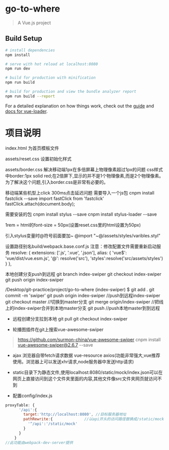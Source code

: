# go-to-where

> A Vue.js project

## Build Setup

``` bash
# install dependencies
npm install

# serve with hot reload at localhost:8080
npm run dev

# build for production with minification
npm run build

# build for production and view the bundle analyzer report
npm run build --report
```

For a detailed explanation on how things work, check out the [guide](http://vuejs-templates.github.io/webpack/) and [docs for vue-loader](http://vuejs.github.io/vue-loader).

# 项目说明
index.html 为首页模板文件

assets/reset.css 设置初始化样式

assets/border.css 解决移动端1px在多倍屏幕上物理像素超过1px的问题
css样式中border:1px solid red;在2倍屏下,显示的并不是1个物理像素,而是2个物理像素。为了解决这个问题,引入border.css是非常有必要的。

移动端某些机型上click 300ms点击延迟问题 需要导入一个js包
 cnpm install fastclick --save
import fastClick from 'fastclick'
fastClick.attach(document.body);

需要安装的包
cnpm install stylus --save
cnpm install stylus-loader --save

1rem = html的font-size = 50px(设置reset.css里的html设置为50px)

引入stylus变量时@符号前面要加~
@import "~@/assets/styles/varibles.styl"

设置路径别名build/webpack.base.conf.js
注意：修改配置文件需要重新启动服务
resolve: {
    extensions: ['.js', '.vue', '.json'],
    alias: {
      'vue$': 'vue/dist/vue.esm.js',
      '@': resolve('src'),
      'styles':resolve('src/assets/styles')
    }
  },

本地创建分支push到远程
git branch index-swiper
git checkout index-swiper
git push origin index-swiper

/Desktop/git-practice/project/go-to-where (index-swiper)
$ git add .
git commit -m 'swiper'
git push origin index-swiper  //push到远程index-swiper
git checkout master           //切换到master分支 
git merge origin/index-swiper //把线上的index-swiper合并到本地master分支
git push  //push本地master到到远程


- 远程创建分支拉到本地
git pull
git checkout index-swiper

- 轮播图插件在git上搜索vue-awesome-swiper
> https://github.com/surmon-china/vue-awesome-swiper
cnpm install vue-awesome-swiper@2.6.7 --save

- ajax
浏览器自带fetch请求数据
vue-resource
axios(功能非常强大,vue推荐使用。浏览器上可以发送xhr请求,node服务器中发送http请求)

- static目录下为静态文件,使用localhost:8080/static/mock/index.json可以在网页上直接访问到这个文件夹里面的内容,其他文件像src文件夹网页就访问不到


- 配置config/index.js 
```js
proxyTable: {
      '/api':{
        target:'http://localhost:8080', //目标服务器地址
        pathRewrite:{              //以api开头的访问路径替换成/static/mock
          '^/api':'/static/mock'
        }
      }
    }
//此功能由webpack-dev-server提供
```